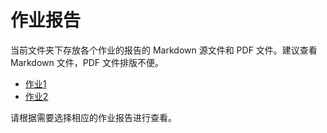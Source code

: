 # 作业报告

当前文件夹下存放各个作业的报告的 Markdown 源文件和 PDF 文件。建议查看 Markdown 文件，PDF 文件排版不便。

- [作业1](<./HW1 Report.md>)
- [作业2](<./HW2 Report.md>)

请根据需要选择相应的作业报告进行查看。